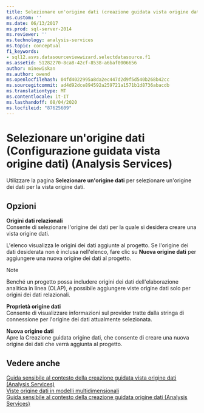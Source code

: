 ```yaml
---
title: Selezionare un'origine dati (creazione guidata vista origine dati) (Analysis Services) | Microsoft Docs
ms.custom: ''
ms.date: 06/13/2017
ms.prod: sql-server-2014
ms.reviewer: ''
ms.technology: analysis-services
ms.topic: conceptual
f1_keywords:
- sql12.asvs.datasourceviewwizard.selectdatasource.f1
ms.assetid: 51282270-8ca8-42cf-8538-a6baf0006656
author: minewiskan
ms.author: owend
ms.openlocfilehash: 04fd4022995a8da2ec447d2d9f5d540b268b42cc
ms.sourcegitcommit: ad4d92dce894592a259721a1571b1d8736abacdb
ms.translationtype: MT
ms.contentlocale: it-IT
ms.lasthandoff: 08/04/2020
ms.locfileid: "87625609"
---
```

# <a name="select-a-data-source-data-source-view-wizard-analysis-services"></a>Selezionare un'origine dati (Configurazione guidata vista origine dati) (Analysis Services)
  Utilizzare la pagina **Selezionare un'origine dati** per selezionare un'origine dei dati per la vista origine dati.  
  
## <a name="options"></a>Opzioni  
 **Origini dati relazionali**  
 Consente di selezionare l'origine dei dati per la quale si desidera creare una vista origine dati.  
  
 L'elenco visualizza le origini dei dati aggiunte al progetto. Se l'origine dei dati desiderata non è inclusa nell'elenco, fare clic su **Nuova origine dati** per aggiungere una nuova origine dei dati al progetto.  
  
> [!NOTE]  
>  Benché un progetto possa includere origini dei dati dell'elaborazione analitica in linea (OLAP), è possibile aggiungere viste origine dati solo per origini dei dati relazionali.  
  
 **Proprietà origine dati**  
 Consente di visualizzare informazioni sul provider tratte dalla stringa di connessione per l'origine dei dati attualmente selezionata.  
  
 **Nuova origine dati**  
 Apre la Creazione guidata origine dati, che consente di creare una nuova origine dei dati che verrà aggiunta al progetto.  
  
## <a name="see-also"></a>Vedere anche  
 [Guida sensibile al contesto della creazione guidata vista origine dati &#40;Analysis Services&#41;](data-source-view-wizard-f1-help-analysis-services.md)   
 [Viste origine dati in modelli multidimensionali](multidimensional-models/data-source-views-in-multidimensional-models.md)   
 [Guida sensibile al contesto della creazione guidata origine dati &#40;Analysis Services&#41;](data-source-wizard-f1-help-analysis-services.md)  
  
  
